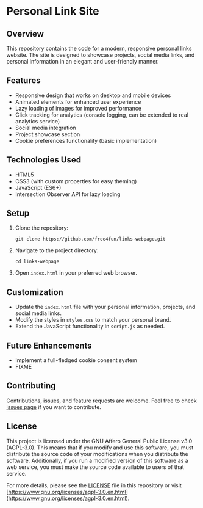 # Personal Link Site

## Overview
This repository contains the code for a modern, responsive personal links website. The site is designed to showcase projects, social media links, and personal information in an elegant and user-friendly manner.

## Features
- Responsive design that works on desktop and mobile devices
- Animated elements for enhanced user experience
- Lazy loading of images for improved performance
- Click tracking for analytics (console logging, can be extended to real analytics service)
- Social media integration
- Project showcase section
- Cookie preferences functionality (basic implementation)

## Technologies Used
- HTML5
- CSS3 (with custom properties for easy theming)
- JavaScript (ES6+)
- Intersection Observer API for lazy loading

## Setup
1. Clone the repository:
   ```
   git clone https://github.com/free4fun/links-webpage.git
   ```
2. Navigate to the project directory:
   ```
   cd links-webpage
   ```
3. Open `index.html` in your preferred web browser.

## Customization
- Update the `index.html` file with your personal information, projects, and social media links.
- Modify the styles in `styles.css` to match your personal brand.
- Extend the JavaScript functionality in `script.js` as needed.

## Future Enhancements
- Implement a full-fledged cookie consent system
- FIXME

## Contributing
Contributions, issues, and feature requests are welcome. Feel free to check [issues page](https://github.com/free4fun/links-webpage/issues) if you want to contribute.

## License
This project is licensed under the GNU Affero General Public License v3.0 (AGPL-3.0). This means that if you modify and use this software, you must distribute the source code of your modifications when you distribute the software. Additionally, if you run a modified version of this software as a web service, you must make the source code available to users of that service.

For more details, please see the [LICENSE](LICENSE) file in this repository or visit [https://www.gnu.org/licenses/agpl-3.0.en.html](https://www.gnu.org/licenses/agpl-3.0.en.html).

